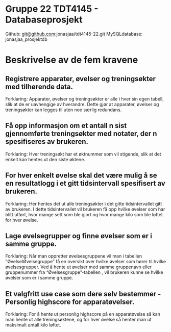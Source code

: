 # Gruppe 22 TDT4145 - Databaseprosjekt

Github: git@github.com:jonasjaa/tdt4145-22.git
MySQLdatabase: jonasjaa_prosjektdb

# Beskrivelse av de fem kravene

## Registrere apparater, øvelser og treningsøkter med tilhørende data. 

Forklaring: Apparater, øvelser og treningsøkter er alle i hver sin egen tabell, slik at de er uavhengige av hverandre. Dette gjør at apparater, øvelser og treningsøkter kan legges til uten noe særlig redundans. 

## Få opp informasjon om et antall n sist gjennomførte treningsøkter med notater, der n spesifiseres av brukeren. 

Forklaring: Hver treningsøkt har et øktnummer som vil stigende, slik at det enkelt kan hentes ut den siste øktene.

## For hver enkelt øvelse skal det være mulig å se en resultatlogg i et gitt tidsintervall spesifisert av brukeren. 

Forklaring: Her hentes det ut alle treningsøkter i det gitte tidsintervallet gitt av brukeren. I dette tidsintervallet vil brukeren få opp hvilke øvelser som har blitt utført, hvor mange sett som ble gjort og hvor mange kilo som ble løftet for hver øvelse.

## Lage øvelsegrupper og finne øvelser som er i samme gruppe. 

Forklaring: Når man oppretter øvelsesgruppene vil man i tabellen “ØvelseIØvelsegruppe” få en oversikt over hvilke øvelser som hører til hvilke øvelsesgrupper. Ved å hente ut øvelser med samme gruppenavn eller gruppenummer fra “Øvelsesgruppe”-tabellen , vil brukeren kunne se hvilke øvelser som er i samme gruppe.

## Et valgfritt use case som dere selv bestemmer - Personlig highscore for apparatøvelser.

Forklaring: For å hente ut personlig highscore på en apparatøvelse så kan man hente ut alle treningsøktene, og for hver øvelse så henter man ut maksimalt antall kilo løftet.